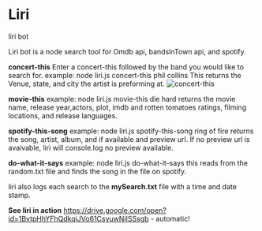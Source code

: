 # Liri
liri bot



Liri bot is a node search tool for Omdb api, bandsInTown api, and spotify. 

**concert-this**
Enter a concert-this followed by the band you would like to search for.
example: node liri.js concert-this phil collins
This returns the Venue, state, and city the artist is preforming at.
![concert-this](https://drive.google.com/open?id=1MwLSqq3NDBRh-0IrbyHleDbeR_Fn2nh8)

**movie-this**
example: node liri.js movie-this die hard
returns the movie name, release year,actors, plot, imdb and rotten tomatoes ratings, filming locations, and release languages. 

**spotify-this-song**
example: node liri.js spotify-this-song ring of fire
returns the song, artist, album, and if available and preview url. If no preview url is avaivable, liri will console.log no preview available.

**do-what-it-says**
example: node liri.js do-what-it-says
this reads from the random.txt file and finds the song in the file on spotify.

liri also logs each search to the **mySearch.txt** file with a time and date stamp. 

**See liri in action**
https://drive.google.com/open?id=1BvtpHhYFhQdkqiJVo61CsyuwNjISSsgb - automatic!

